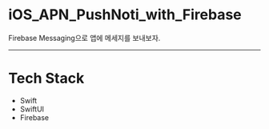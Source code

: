 # iOS_APN_PushNoti_with_Firebase
Firebase Messaging으로 앱에 메세지를 보내보자.

***

# Tech Stack
- Swift
- SwiftUI
- Firebase
